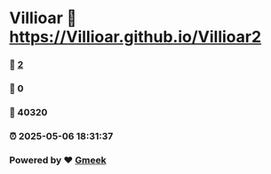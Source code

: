 # Villioar :link: https://Villioar.github.io/Villioar2 
### :page_facing_up: [2](https://Villioar.github.io/Villioar2/tag.html) 
### :speech_balloon: 0 
### :hibiscus: 40320 
### :alarm_clock: 2025-05-06 18:31:37 
### Powered by :heart: [Gmeek](https://github.com/Meekdai/Gmeek)
